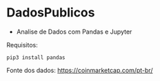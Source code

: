 # DadosPublicos

- Analise de Dados com Pandas e Jupyter

Requisitos:

```
pip3 install pandas
```  

Fonte dos dados:
https://coinmarketcap.com/pt-br/
